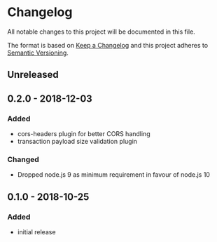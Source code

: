# Changelog

All notable changes to this project will be documented in this file.

The format is based on [Keep a Changelog](http://keepachangelog.com/en/1.0.0/)
and this project adheres to [Semantic Versioning](http://semver.org/spec/v2.0.0.html).

## Unreleased

## 0.2.0 - 2018-12-03

### Added

- cors-headers plugin for better CORS handling
- transaction payload size validation plugin

### Changed

- Dropped node.js 9 as minimum requirement in favour of node.js 10

## 0.1.0 - 2018-10-25

### Added

- initial release
